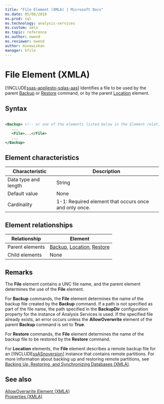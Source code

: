 ```yaml
---
title: "File Element (XMLA) | Microsoft Docs"
ms.date: 05/08/2018
ms.prod: sql
ms.technology: analysis-services
ms.custom: xmla
ms.topic: reference
ms.author: owend
ms.reviewer: owend
author: minewiskan
manager: kfile
---
```

# File Element (XMLA)
[!INCLUDE[ssas-appliesto-sqlas-aas](../../../includes/ssas-appliesto-sqlas-aas.md)]
  Identifies a file to be used by the parent [Backup](../../../analysis-services/xmla/xml-elements-commands/backup-element-xmla.md) or [Restore](../../../analysis-services/xmla/xml-elements-commands/restore-element-xmla.md) command, or by the parent [Location](../../../analysis-services/xmla/xml-elements-properties/location-element-xmla.md) element.  
  
## Syntax  
  
```xml  
  
<Backup> <!-- or one of the elements listed below in the Element relationships table -->  
   ...  
   <File>...</File>  
   ...  
</Backup>  
```  
  
## Element characteristics  
  
|Characteristic|Description|  
|--------------------|-----------------|  
|Data type and length|String|  
|Default value|None|  
|Cardinality|1-1: Required element that occurs once and only once.|  
  
## Element relationships  
  
|Relationship|Element|  
|------------------|-------------|  
|Parent elements|[Backup](../../../analysis-services/xmla/xml-elements-commands/backup-element-xmla.md), [Location](../../../analysis-services/xmla/xml-elements-properties/location-element-xmla.md), [Restore](../../../analysis-services/xmla/xml-elements-commands/restore-element-xmla.md)|  
|Child elements|None|  
  
## Remarks  
 The **File** element contains a UNC file name, and the parent element determines the use of the **File** element.  
  
 For **Backup** commands, the **File** element determines the name of the backup file created by the **Backup** command. If a path is not specified as part of the file name, the path specified in the **BackupDir** configuration property for the instance of Analysis Services is used. If the specified file already exists, an error occurs unless the **AllowOverwrite** element of the parent **Backup** command is set to **True**.  
  
 For **Restore** commands, the **File** element determines the name of the backup file to be restored by the **Restore** command.  
  
 For **Location** elements, the **File** element describes a remote backup file for an [!INCLUDE[ssASnoversion](../../../includes/ssasnoversion-md.md)] instance that contains remote partitions. For more information about backing up and restoring remote partitions, see [Backing Up, Restoring, and Synchronizing Databases &#40;XMLA&#41;](../../../analysis-services/multidimensional-models-scripting-language-assl-xmla/backing-up-restoring-and-synchronizing-databases-xmla.md).  
  
## See also
 [AllowOverwrite Element &#40;XMLA&#41;](../../../analysis-services/xmla/xml-elements-properties/allowoverwrite-element-xmla.md)   
 [Properties &#40;XMLA&#41;](../../../analysis-services/xmla/xml-elements-properties/xml-elements-properties.md)  
  
  
